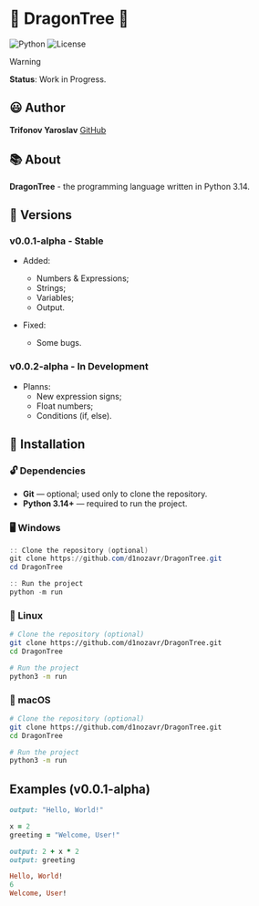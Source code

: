 # :dragon: DragonTree :deciduous_tree:
![Python](https://img.shields.io/badge/python-3.14%2B-blue?style=for-the-badge&logo=python&logoColor=white)
![License](https://img.shields.io/badge/license-MIT-green?style=for-the-badge)

> [!WARNING]
> **Status**: Work in Progress.

## :smiley: Author

**Trifonov Yaroslav**
[GitHub](https://github.com/d1nozavr)

## :books: About

**DragonTree** - the programming language written in Python 3.14.

## :round_pushpin: Versions

### v0.0.1-alpha - Stable
- Added:
    - Numbers & Expressions;
    - Strings;
    - Variables;
    - Output.

- Fixed:
    - Some bugs.

### v0.0.2-alpha - In Development
- Planns:
    - New expression signs;
    - Float numbers;
    - Conditions (if, else).

## :pencil: Installation

### :unlock: Dependencies
- **Git** — optional; used only to clone the repository.
- **Python 3.14+** — required to run the project.  

### 🖥 Windows
```powershell
:: Clone the repository (optional)
git clone https://github.com/d1nozavr/DragonTree.git
cd DragonTree

:: Run the project
python -m run
```

### 🐧 Linux
```bash
# Clone the repository (optional)
git clone https://github.com/d1nozavr/DragonTree.git
cd DragonTree

# Run the project
python3 -m run
```

### 🍎 macOS
```bash
# Clone the repository (optional)
git clone https://github.com/d1nozavr/DragonTree.git
cd DragonTree

# Run the project
python3 -m run
```

## Examples (v0.0.1-alpha)

```ruby
output: "Hello, World!"

x = 2
greeting = "Welcome, User!"

output: 2 + x * 2
output: greeting
```

```ruby
Hello, World!
6
Welcome, User!
```
